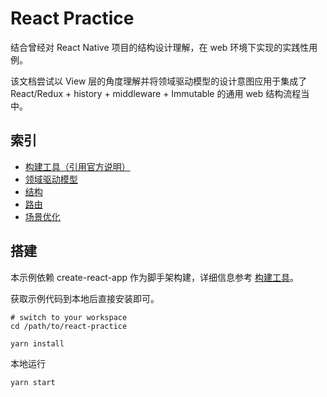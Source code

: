 # React Practice

结合曾经对 React Native 项目的结构设计理解，在 web 环境下实现的实践性用例。

该文档尝试以 View 层的角度理解并将领域驱动模型的设计意图应用于集成了 React/Redux + history + middleware + Immutable 的通用 web 结构流程当中。

## 索引

- [构建工具（引用官方说明）](./docs/create-react-app.md)
- [领域驱动模型](./docs/Domain-driven-design.md)
- [结构](./docs/structure.md)
- [路由](./docs/routes.md)
- [场景优化](./docs/optimize-scene.md)

## 搭建

本示例依赖 create-react-app 作为脚手架构建，详细信息参考 [构建工具](./docs/create-react-app.md)。

获取示例代码到本地后直接安装即可。

```
# switch to your workspace
cd /path/to/react-practice

yarn install
```

本地运行

```
yarn start
```
